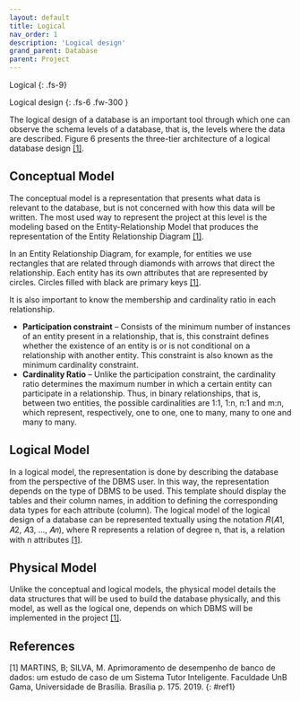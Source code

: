 ```yaml
---
layout: default
title: Logical
nav_order: 1
description: 'Logical design'
grand_parent: Database
parent: Project
---
```


Logical
{: .fs-9}

Logical design
{: .fs-6 .fw-300  }

The logical design of a database is an important tool through which one can observe the schema levels of a database, that is, the levels where the data are described. Figure 6 presents the three-tier architecture of a logical database design [[1]](#ref1).

## Conceptual Model

The conceptual model is a representation that presents what data is relevant to the database, but is not concerned with how this data will be written. The most used way to represent the project at this level is the modeling based on the Entity-Relationship Model that produces the representation of the Entity Relationship Diagram [[1]](#ref1).

In an Entity Relationship Diagram, for example, for entities we use rectangles that are related through diamonds with arrows that direct the relationship. Each entity has its own attributes that are represented by circles. Circles filled with black are primary keys [[1]](#ref1).

It is also important to know the membership and cardinality ratio in each relationship.
- **Participation constraint** – Consists of the minimum number of instances of an entity present in a relationship, that is, this constraint defines whether the existence
of an entity is or is not conditional on a relationship with another entity. This constraint is also known as the minimum cardinality constraint.
- **Cardinality Ratio** – Unlike the participation constraint, the cardinality ratio determines the maximum number in which a certain entity can
participate in a relationship.
Thus, in binary relationships, that is, between two entities, the possible cardinalities are 1:1, 1:n, n:1 and m:n, which represent, respectively, one to
one, one to many, many to one and many to many.

## Logical Model

In a logical model, the representation is done by describing the database from the perspective of the DBMS user. In this way, the representation depends on the type of DBMS to be used. This template should display the tables and their column names, in addition to defining the corresponding data types for each attribute (column). The logical model of the logical design of a database can be represented textually using the notation 𝑅(𝐴1, 𝐴2, 𝐴3, ..., 𝐴𝑛), where R represents a relation of degree n, that is, a relation with n attributes [[1]](#ref1).

## Physical Model

Unlike the conceptual and logical models, the physical model details the data structures that will be used to build the database physically, and this model, as well as the logical one, depends on which DBMS will be implemented in the project [[1]](#ref1).

## References

[1]  MARTINS, B; SILVA, M. Aprimoramento de desempenho de banco de dados: um estudo de caso de um Sistema Tutor Inteligente. Faculdade UnB Gama, Universidade de Brasília. Brasília p. 175. 2019.
{: #ref1}